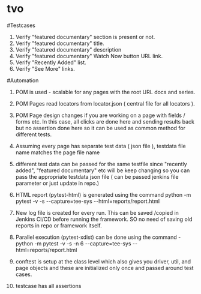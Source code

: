 # tvo

#Testcases
  1) Verify "featured documentary" section is present or not.
  2) Verify "featured documentary" title.
  3) Verify "featured documentary" description
  4) Verify "featured documentary" Watch Now button URL link.
  5) Verify "Recently Added" list.
  6) Verify "See More" links.

#Automation
  1) POM is used - scalable for any pages with the root URL docs and series.
  2) POM Pages read locators from locator.json ( central file for all locators ).
  3) POM Page design changes if you are working on a page with fields / forms etc. In this case, all clicks are done here and sending results back but no assertion done here so it can be used as common method for different tests. 
  4) Assuming every page has separate test data ( json file ), testdata file name matches the page file name
  5) different test data can be passed for the same testfile since "recently added", "featured documentary" etc will be keep changing  so you can pass the appropriate testdata json file ( can be passed jenkins file parameter or just update in repo.)
  
  6) HTML report (pytest-html) is generated using the command  python -m pytest -v -s  --capture=tee-sys  --html=reports/report.html
  7) New log file is created for every run. This can be saved /copied in Jenkins CI/CD before running the framework. SO no need of saving old reports in repo or framework itself.
  8) Parallel execution (pytest-xdist) can be done using the command - python -m pytest -v -s  -n 6  --capture=tee-sys  --html=reports/report.html
  9) conftest is setup at the class level which also gives you driver, util, and page objects and these are initialized only once and passed around test cases.
  10) testcase has all assertions
  


     
